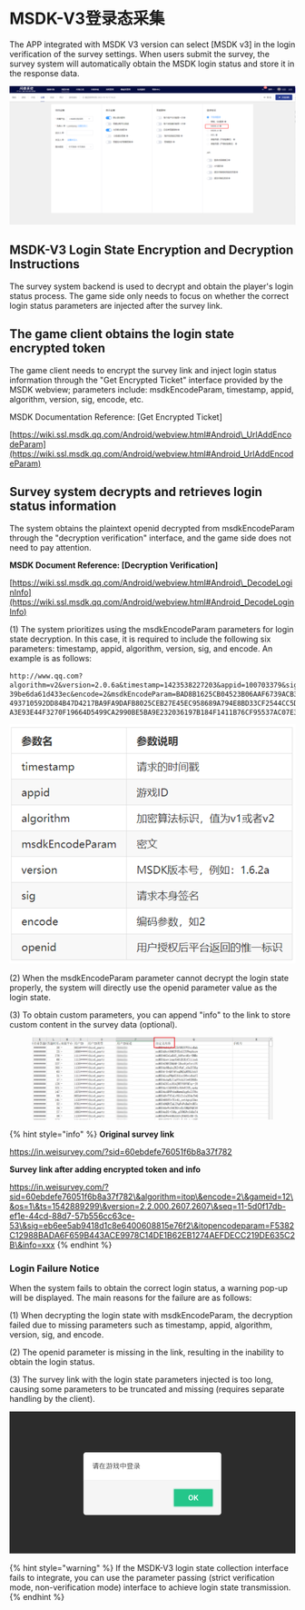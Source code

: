 # MSDK-V3登录态采集

The APP integrated with MSDK V3 version can select \[MSDK v3] in the login verification of the survey settings. When users submit the survey, the survey system will automatically obtain the MSDK login status and store it in the response data.

![](../../.gitbook/assets/Snipaste_2023-10-17_10-51-05.png)

## MSDK-V3 Login State Encryption and Decryption Instructions

The survey system backend is used to decrypt and obtain the player's login status process. The game side only needs to focus on whether the correct login status parameters are injected after the survey link.

## The game client obtains the login state encrypted token

The game client needs to encrypt the survey link and inject login status information through the "Get Encrypted Ticket" interface provided by the MSDK webview; parameters include: msdkEncodeParam, timestamp, appid, algorithm, version, sig, encode, etc.

MSDK Documentation Reference: \[Get Encrypted Ticket]

[https://wiki.ssl.msdk.qq.com/Android/webview.html#Android\_UrlAddEncodeParam](https://wiki.ssl.msdk.qq.com/Android/webview.html#Android_UrlAddEncodeParam)



## Survey system decrypts and retrieves login status information

The system obtains the plaintext openid decrypted from msdkEncodeParam through the "decryption verification" interface, and the game side does not need to pay attention.

**MSDK Document Reference: \[Decryption Verification]**

[https://wiki.ssl.msdk.qq.com/Android/webview.html#Android\_DecodeLoginInfo](https://wiki.ssl.msdk.qq.com/Android/webview.html#Android_DecodeLoginInfo)

(1) The system prioritizes using the msdkEncodeParam parameters for login state decryption. In this case, it is required to include the following six parameters: timestamp, appid, algorithm, version, sig, and encode. An example is as follows:

```
http://www.qq.com?algorithm=v2&version=2.0.6a&timestamp=1423538227203&appid=100703379&sig=427291da31b56b597
39be6da61d433ec&encode=2&msdkEncodeParam=BAD8B1625CB04523B06AAF6739ACB3CEA96F54393831AF5C6890E92EE61CF1A29F
493710592DD84B47D4217BA9FA9DAFB8025CEB27E45EC958689A794E8BD33CF2544CC5D00FCE03AEF7B23EE2BFCA4332F5D69547477
A3E93E44F3270F19664D5499CA2990BE5BA9E232036197B184F1411B76CF95537AC07E3D6A27F054AD3F26648B18554F9C1
```

![](<../../.gitbook/assets/image (791).png>)

(2) When the msdkEncodeParam parameter cannot decrypt the login state properly, the system will directly use the openid parameter value as the login state.

(3) To obtain custom parameters, you can append "info" to the link to store custom content in the survey data (optional).

<figure><img src="../../.gitbook/assets/image (835).png" alt=""><figcaption></figcaption></figure>

{% hint style="info" %}
**Original survey link**

&#x20;https://in.weisurvey.com/?sid=60ebdefe76051f6b8a37f782

**Survey link after adding encrypted token and info**

https://in.weisurvey.com/?sid=60ebdefe76051f6b8a37f782\&algorithm=itop\&encode=2\&gameid=12\&os=1\&ts=1542889299\&version=2.2.000.2607.2607\&seq=11-5d0f17db-ef1e-44cd-88d7-57b556cc63ce-53\&sig=eb6ee5ab9418d1c8e6400608815e76f2\&itopencodeparam=F5382C12988BADA6F659B443ACE9978C14DE1B62EB1274AEFDECC219DE635C2B\&info=xxx
{% endhint %}



### Login Failure Notice

When the system fails to obtain the correct login status, a warning pop-up will be displayed. The main reasons for the failure are as follows:&#x20;

(1) When decrypting the login state with msdkEncodeParam, the decryption failed due to missing parameters such as timestamp, appid, algorithm, version, sig, and encode.&#x20;

(2) The openid parameter is missing in the link, resulting in the inability to obtain the login status.&#x20;

(3) The survey link with the login state parameters injected is too long, causing some parameters to be truncated and missing (requires separate handling by the client).

![登录失败](<../../.gitbook/assets/image (301).png>)

{% hint style="warning" %}
If the MSDK-V3 login state collection interface fails to integrate, you can use the parameter passing (strict verification mode, non-verification mode) interface to achieve login state transmission.
{% endhint %}

